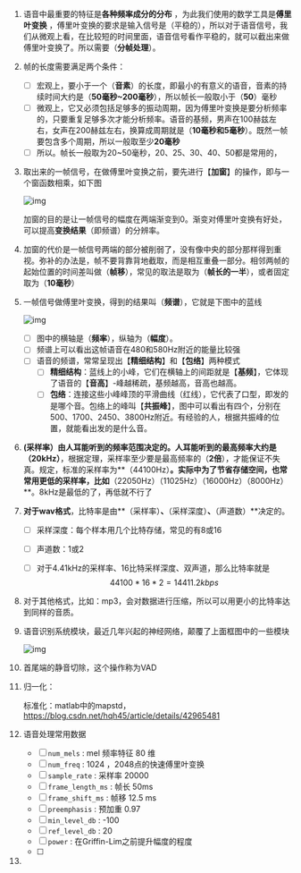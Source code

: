1. 语音中最重要的特征是**各种频率成分的分布** ，为此我们使用的数学工具是**傅里叶变换** ，傅里叶变换的要求是输入信号是（平稳的），所以对于语音信号，我们从微观上看，在比较短的时间里面，语音信号看作平稳的，就可以截出来做傅里叶变换了。所以需要（**分帧处理**）。
2. 帧的长度需要满足两个条件：
   - [ ] 宏观上，要小于一个（**音素**）的长度，即最小的有意义的语音，音素的持续时间大约是（**50毫秒~200毫秒**），所以帧长一般取小于（**50**）毫秒
   - [ ] 微观上，它又必须包括足够多的振动周期，因为傅里叶变换是要分析频率的，只要重复足够多次才能分析频率。语音的基频，男声在100赫兹左右，女声在200赫兹左右，换算成周期就是（**10毫秒和5毫秒**）。既然一帧要包含多个周期，所以一般取至少**20毫秒**
   - [ ] 所以。帧长一般取为20~50毫秒，20、25、30、40、50都是常用的，

3. 取出来的一帧信号，在做傅里叶变换之前，要先进行【**加窗**】的操作，即与一个窗函数相乘，如下图

   ![img](https://pic1.zhimg.com/80/v2-29273fde835815754c6e7369f463aa10_hd.png)

   加窗的目的是让一帧信号的幅度在两端渐变到0。渐变对傅里叶变换有好处，可以提高**变换结果**（即频谱）的分辨率。

4. 加窗的代价是一帧信号两端的部分被削弱了，没有像中央的部分那样得到重视。弥补的办法是，帧不要背靠背地截取，而是相互重叠一部分。相邻两帧的起始位置的时间差叫做（**帧移**），常见的取法是取为（**帧长的一半**），或者固定取为（**10毫秒**）

5. 一帧信号做傅里叶变换，得到的结果叫（**频谱**），它就是下图中的蓝线

   ![img](https://pic1.zhimg.com/80/v2-05197addda7c2019a388f5b7e9e94f04_hd.png)

   - [ ]  图中的横轴是（**频率**），纵轴为（**幅度**）。
   - [ ] 频谱上可以看出这帧语音在480和580Hz附近的能量比较强
   - [ ] 语音的频谱，常常呈现出【**精细结构**】和【**包络**】两种模式
     - [ ] **精细结构**：蓝线上的小峰，它们在横轴上的间距就是【**基频**】，它体现了语音的【**音高**】-峰越稀疏，基频越高，音高也越高。
     - [ ] **包络**：连接这些小峰峰顶的平滑曲线（红线），它代表了口型，即发的是哪个音。包络上的峰叫【**共振峰**】，图中可以看出有四个，分别在500、1700、2450、3800Hz附近。有经验的人，根据共振峰的位置，就能看出发的是什么音。

6. **(采样率）**由人耳能听到的频率范围决定的。人耳能听到的最高频率大约是**（20kHz）**，根据定理，采样率至少要是最高频率的（**2倍**），才能保证不失真。规定，标准的采样率为**（44100Hz）**。实际中为了节省存储空间，也常常用更低的采样率，比如**（22050Hz）（11025Hz）（16000Hz）（8000Hz）**。8kHz是最低的了，再低就不行了

7. **对于wav格式**，比特率是由**（采样率）**、**（采样深度）**、**（声道数）**决定的。

   - [ ] 采样深度：每个样本用几个比特存储，常见的有8或16

   - [ ] 声道数：1或2

   - [ ] 对于4.41kHz的采样率、16比特采样深度、双声道，那么比特率就是
     $$
     44100 * 16 * 2 = 14411.2kbps
     $$




8. 对于其他格式，比如：mp3，会对数据进行压缩，所以可以用更小的比特率达到同样的音质。

9. 语音识别系统模块，最近几年兴起的神经网络，颠覆了上面框图中的一些模块

   ![img](https://pic3.zhimg.com/80/v2-bedbc1fceaeab88133f1b9294c224ef4_hd.jpg)

10. 首尾端的静音切除，这个操作称为VAD

11. 归一化：

    标准化：matlab中的mapstd，<https://blog.csdn.net/hqh45/article/details/42965481>

12. 语音处理常用数据

    - [ ] ``num_mels`` : mel 频率特征 80 维
    - [ ] ``num_freq`` : 1024 ，2048点的快速傅里叶变换
    - [ ] ``sample_rate`` : 采样率 20000
    - [ ] ``frame_length_ms`` : 帧长 50ms
    - [ ] ``frame_shift_ms`` : 帧移 12.5 ms
    - [ ] ``preemphasis`` : 预加重 0.97
    - [ ] ``min_level_db`` : -100
    - [ ] ``ref_level_db`` : 20
    - [ ] ``power`` : 在Griffin-Lim之前提升幅度的程度
    - [ ] 

13. 